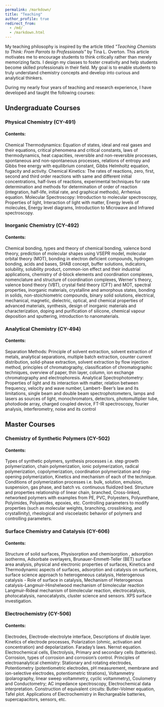 ```yaml
---
permalink: /markdown/
title: "Teaching"
author_profile: true
redirect_from: 
  - /md/
  - /markdown.html
---
```

My teaching philosophy is inspired by the article titled *"Teaching Chemists to Think: From Parrots to Professionals"* by Tina L. Overton. This article motivates me to encourage students to think critically rather than merely memorizing facts. I design my classes to foster creativity and help students become skilled professionals in their field. My goal is to enable students to truly understand chemistry concepts and develop into curious and analytical thinkers.

During my nearly four years of teaching and research experience, I have developed and taught the following courses:

## Undergraduate Courses

### Physical Chemistry (CY-491)
#### Contents:
Chemical Thermodynamics: Equation of states, ideal and real gases and their equations, critical phenomena and critical constants, laws of thermodynamics, heat capacities, reversible and non-reversible processes, spontaneous and non-spontaneous processes, relations of entropy and Gibbs free energy with equilibrium constant, Gibbs Helmholtz equation, fugacity and activity. Chemical Kinetics: The rates of reactions, zero, first, second and third order reactions with same and different initial concentrations, half-lives of reactions, experimental techniques for rate determination and methods for determination of order of reaction (integration, half-life, initial rate, and graphical methods), Arrhenius equation. Molecular Spectroscopy: Introduction to molecular spectroscopy, Properties of light, Interaction of light with matter, Energy levels of molecules, Energy level diagrams, Introduction to Microwave and Infrared spectroscopy.

### Inorganic Chemistry (CY-492)
#### Contents:
Chemical bonding, types and theory of chemical bonding, valence bond theory, prediction of molecular shapes using VSEPR model, molecular orbital theory (MOT), bonding in electron deficient compounds, hydrogen bonding, acids and bases, SHAB concept, buffer solutions, indicators, solubility, solubility product, common-ion effect and their industrial applications, chemistry of d-block elements 
and coordination complexes, nomenclature and structure of coordination complexes, Werner's theory, valence bond theory (VBT), crystal field theory (CFT) and MOT, spectral properties, inorganic materials, crystalline and amorphous states, bonding in solids, non-stoichiometric compounds, binary solid solutions, electrical, mechanical, magnetic, dielectric, optical, and chemical properties of advanced materials, synthesis, design of inorganic materials and characterization, doping and purification of silicone, chemical vapour deposition and sputtering, introduction to nanomaterials.

### Analytical Chemistry (CY-494)
#### Contents:
Separation Methods: Principle of solvent extraction, solvent extraction of metals, analytical separations, multiple batch extraction, counter current distribution, solid-phase extraction, solvent extraction by flow injection method, principles of chromatography, classification of chromatographic techniques, overview of paper, thin layer, column, ion exchange chromatography and electrophoresis. Analytical Spectrophotometry: Properties of light and its interaction with matter, relation between frequency, velocity and wave number, Lambert- Beer’s law and its limitations, single beam and double beam spectrophotometers, lamps and lasers as sources of light, monochromators, detectors, photomultiplier tube, photodiode array, charged coupled device, FT-IR spectroscopy, fourier analysis, interferometry, noise and its control

## Master Courses

### Chemistry of Synthetic Polymers (CY-502)
#### Contents:
Types of synthetic polymers, synthesis processes i.e. step growth polymerization, chain polymerization, ionic polymerization, radical polymerization, copolymerization, coordination polymerization and ring-opening polymerization, Kinetics and mechanism of each of the technique. Conditions of polymerization processes i.e. bulk, solution, emulsion, suspension, gas phase, and batch vs. continuous fluidized bed. Structure and properties relationship of linear chain, branched, Cross-linked, networked polymers with examples from PE, PVC, Polyesters, Polyurethane, Polyimides, Polyamides, epoxies, etc. Controlling parameters to modify properties (such as molecular weights, branching, crosslinking, and crystallinity), rheological and viscoelastic behavior of polymers and controlling parameters.

### Surface Chemistry and Catalysis (CY-606)
#### Contents:
Structure of solid surfaces, Physisorption and chemisorption , adsorption isotherms, Adsorbate overlayers, Brunauer-Emmett-Teller (BET) surface area analysis, physical and electronic properties of surfaces, Kinetics and Thermodynamic aspects of surfaces, adsorption and catalysis on surfaces, surface science approach to heterogeneous catalysis, Heterogenous catalysis - Role of surface in catalysis, 
Mechanism of Heterogenous catalysis-Langmuir-Hinshelwood mechanism of bimolecular reaction Langmuir-Rideal mechanism of bimolecular reaction, electrocatalysis, photocatalysis, nanocatalysts, cluster science and sensors. XPS surface investigation.

### Electrochemistry (CY-506)
#### Contents:
Electrodes, Electrode-electrolyte interface, Descriptions of double layer. Kinetics of electrode processes, Polarization (ohmic, activation and concentration) and depolarization. Faraday’s laws. Nernst equation. Electrochemical cells, Electrolysis, Primary and secondary cells (batteries). Corrosion, types of corrosion and corrosion’s control. Principles of electroanalytical chemistry: Stationary and rotating electrodes, Potentiometry (potentiometric electrodes, pH measurement, membrane and ion-selective electrodes, potentiometric titrations), Voltammetry (polarography, linear sweep voltammetry, cyclic voltammetry), Coulometry and Conductometry; AC 
impedance spectroscopy, Electrochemical data interpretation. Construction of equivalent circuits: Butler–Volmer equation, Tafel plot. Applications of Electrochemistry in Rechargeable batteries, supercapacitors, sensors, etc.
